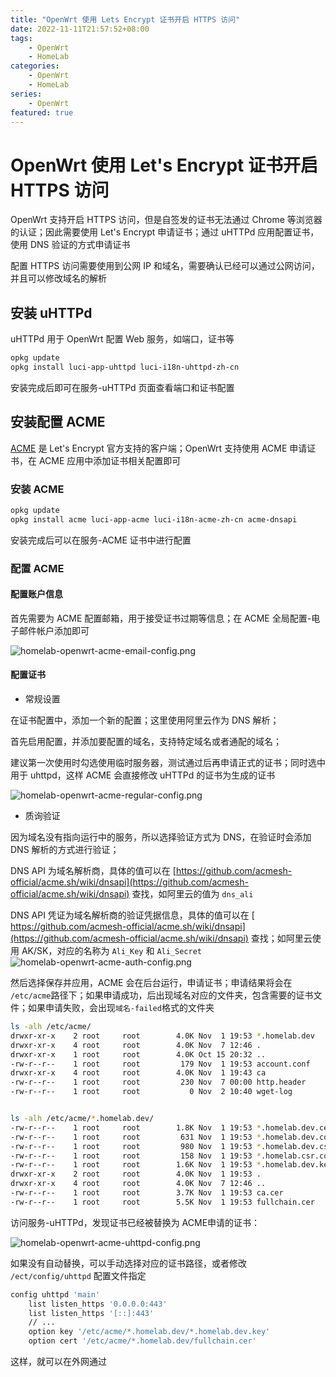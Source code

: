 ```yaml
---
title: "OpenWrt 使用 Lets Encrypt 证书开启 HTTPS 访问"
date: 2022-11-11T21:57:52+08:00
tags:
    - OpenWrt
    - HomeLab
categories: 
    - OpenWrt
    - HomeLab
series: 
    - OpenWrt
featured: true  
---
```


# OpenWrt 使用 Let's Encrypt 证书开启 HTTPS 访问

OpenWrt 支持开启 HTTPS 访问，但是自签发的证书无法通过 Chrome 等浏览器的认证；因此需要使用 Let's Encrypt 申请证书；通过 uHTTPd 应用配置证书，使用 DNS 验证的方式申请证书

配置 HTTPS 访问需要使用到公网 IP 和域名，需要确认已经可以通过公网访问，并且可以修改域名的解析

## 安装 uHTTPd

uHTTPd 用于 OpenWrt 配置 Web 服务，如端口，证书等

```bash
opkg update
opkg install luci-app-uhttpd luci-i18n-uhttpd-zh-cn
```

安装完成后即可在服务-uHTTPd 页面查看端口和证书配置

## 安装配置 ACME

 [ACME](https://letsencrypt.org/zh-cn/docs/client-options/)  是 Let's Encrypt 官方支持的客户端；OpenWrt 支持使用 ACME 申请证书，在 ACME 应用中添加证书相关配置即可

### 安装 ACME 

```bash
opkg update
opkg install acme luci-app-acme luci-i18n-acme-zh-cn acme-dnsapi
```

安装完成后可以在服务-ACME 证书中进行配置

### 配置 ACME 

#### 配置账户信息

首先需要为 ACME 配置邮箱，用于接受证书过期等信息；在 ACME 全局配置-电子邮件帐户添加即可

![homelab-openwrt-acme-email-config.png](https://img.hellowood.dev/picture/homelab-openwrt-acme-email-config.png)

#### 配置证书

- 常规设置

在证书配置中，添加一个新的配置；这里使用阿里云作为 DNS 解析；

首先启用配置，并添加要配置的域名，支持特定域名或者通配的域名；

建议第一次使用时勾选使用临时服务器，测试通过后再申请正式的证书；同时选中用于 uhttpd，这样 ACME 会直接修改 uHTTPd 的证书为生成的证书

![homelab-openwrt-acme-regular-config.png](https://img.hellowood.dev/picture/homelab-openwrt-acme-regular-config.png)

- 质询验证

因为域名没有指向运行中的服务，所以选择验证方式为 DNS，在验证时会添加 DNS 解析的方式进行验证；

DNS API 为域名解析商，具体的值可以在 [https://github.com/acmesh-official/acme.sh/wiki/dnsapi](https://github.com/acmesh-official/acme.sh/wiki/dnsapi) 查找，如阿里云的值为 `dns_ali`

DNS API 凭证为域名解析商的验证凭据信息，具体的值可以在 [ https://github.com/acmesh-official/acme.sh/wiki/dnsapi](https://github.com/acmesh-official/acme.sh/wiki/dnsapi) 查找；如阿里云使用 AK/SK，对应的名称为 `Ali_Key` 和 `Ali_Secret`
![homelab-openwrt-acme-auth-config.png](https://img.hellowood.dev/picture/homelab-openwrt-acme-auth-config.png)

然后选择保存并应用，ACME 会在后台运行，申请证书；申请结果将会在 `/etc/acme`路径下；如果申请成功，后出现域名对应的文件夹，包含需要的证书文件；如果申请失败，会出现`域名-failed`格式的文件夹

```bash
ls -alh /etc/acme/
drwxr-xr-x    2 root     root        4.0K Nov  1 19:53 *.homelab.dev
drwxr-xr-x    4 root     root        4.0K Nov  7 12:46 .
drwxr-xr-x    1 root     root        4.0K Oct 15 20:32 ..
-rw-r--r--    1 root     root         179 Nov  1 19:53 account.conf
drwxr-xr-x    4 root     root        4.0K Nov  1 19:43 ca
-rw-r--r--    1 root     root         230 Nov  7 00:00 http.header
-rw-r--r--    1 root     root           0 Nov  2 10:40 wget-log


ls -alh /etc/acme/*.homelab.dev/
-rw-r--r--    1 root     root        1.8K Nov  1 19:53 *.homelab.dev.cer
-rw-r--r--    1 root     root         631 Nov  1 19:53 *.homelab.dev.conf
-rw-r--r--    1 root     root         980 Nov  1 19:53 *.homelab.dev.csr
-rw-r--r--    1 root     root         158 Nov  1 19:53 *.homelab.csr.conf
-rw-r--r--    1 root     root        1.6K Nov  1 19:53 *.homelab.dev.key
drwxr-xr-x    2 root     root        4.0K Nov  1 19:53 .
drwxr-xr-x    4 root     root        4.0K Nov  7 12:46 ..
-rw-r--r--    1 root     root        3.7K Nov  1 19:53 ca.cer
-rw-r--r--    1 root     root        5.5K Nov  1 19:53 fullchain.cer
```

访问服务-uHTTPd，发现证书已经被替换为 ACME申请的证书：

![homelab-openwrt-acme-uhttpd-config.png](https://img.hellowood.dev/picture/homelab-openwrt-acme-uhttpd-config.png)

如果没有自动替换，可以手动选择对应的证书路径，或者修改 `/ect/config/uhttpd` 配置文件指定

```bash
config uhttpd 'main'
	list listen_https '0.0.0.0:443'
	list listen_https '[::]:443'
	// ...
	option key '/etc/acme/*.homelab.dev/*.homelab.dev.key'
	option cert '/etc/acme/*.homelab.dev/fullchain.cer'
```

这样，就可以在外网通过 